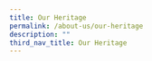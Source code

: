 ```yaml
---
title: Our Heritage
permalink: /about-us/our-heritage
description: ""
third_nav_title: Our Heritage
---
```

